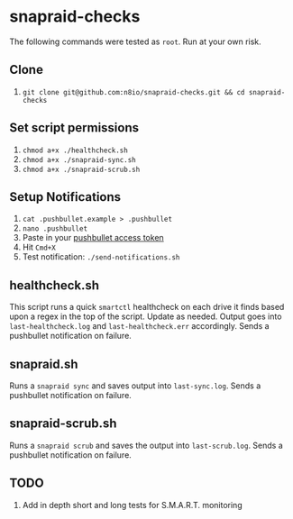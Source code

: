 # snapraid-checks

The following commands were tested as `root`. Run at your own risk.

## Clone
1. `git clone git@github.com:n8io/snapraid-checks.git && cd snapraid-checks`

## Set script permissions
1. `chmod a+x ./healthcheck.sh`
1. `chmod a+x ./snapraid-sync.sh`
1. `chmod a+x ./snapraid-scrub.sh`

## Setup Notifications
1. `cat .pushbullet.example > .pushbullet`
1. `nano .pushbullet`
1. Paste in your [pushbullet access token](https://www.pushbullet.com/#settings)
1. Hit `Cmd+X`
1. Test notification: `./send-notifications.sh`

## healthcheck.sh
This script runs a quick `smartctl` healthcheck on each drive it finds based upon a regex in the top of the script. Update as needed. Output goes into `last-healthcheck.log` and `last-healthcheck.err` accordingly. Sends a pushbullet notification on failure.

## snapraid.sh
Runs a `snapraid sync` and saves output into `last-sync.log`. Sends a pushbullet notification on failure.

## snapraid-scrub.sh
Runs a `snapraid scrub` and saves the output into `last-scrub.log`. Sends a pushbullet notification on failure.


## TODO
1. Add in depth short and long tests for S.M.A.R.T. monitoring
